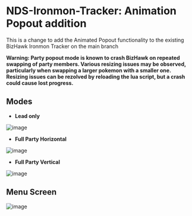 # NDS-Ironmon-Tracker: Animation Popout addition


This is a change to add the Animated Popout functionality to the existing BizHawk Ironmon Tracker on the main branch

**Warning: Party popout mode is known to crash BizHawk on repeated swapping of party members.
	Various resizing issues may be observed, particularly when swapping a larger pokemon with a smaller one.
 	Resizing issues can be rezolved by reloading the lua script, but a crash could cause lost progress.**

## Modes

- **Lead only**
  
![image](https://github.com/Cmaster14/NDS-Ironmon-Tracker-Popout-Animation/assets/5489901/ea0907f0-347a-4a4f-ab15-63d5bd9e7ae8)

- **Full Party Horizontal**
  
![image](https://github.com/Cmaster14/NDS-Ironmon-Tracker-Popout-Animation/assets/5489901/ecb9b96e-c359-4884-bf8b-6c3697f5c909)

- **Full Party Vertical**
  
![image](https://github.com/Cmaster14/NDS-Ironmon-Tracker-Popout-Animation/assets/5489901/77885bc8-20d0-4bff-8983-302c18e81375)



## Menu Screen
![image](https://github.com/Cmaster14/NDS-Ironmon-Tracker-Popout-Animation/assets/5489901/e31226d6-ae24-4ec1-a43a-90aaa01b8b7f)

